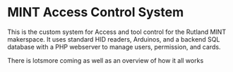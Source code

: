 # MINT Access Control System

This is the custom system for Access and tool control for the Rutland MINT makerspace. It uses standard HID readers, Arduinos, and a backend SQL database with a PHP webserver to manage users, permission, and cards.

There is lotsmore coming as well as an overview of how it all works

